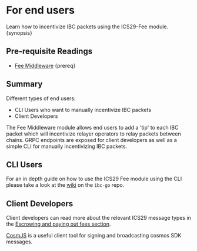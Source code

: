 <!--
order: 6
-->

# For end users

Learn how to incentivize IBC packets using the ICS29-Fee module. {synopsis}

## Pre-requisite Readings

* [Fee Middleware](overview.md) {prereq}

## Summary

Different types of end users:

- CLI Users who want to manually incentivize IBC packets
- Client Developers


The Fee Middleware module allows end users to add a 'tip' to each IBC packet which will incentivize relayer operators to relay packets between chains. GRPC endpoints are exposed for client developers as well as a simple CLI for manually incentivizing IBC packets.

## CLI Users

For an in depth guide on how to use the ICS29 Fee module using the CLI please take a look at the [wiki](https://github.com/cosmos/ibc-go/wiki/Fee-enabled-fungible-token-transfers#asynchronous-incentivization-of-a-fungible-token-transfer) on the `ibc-go` repo.

## Client Developers

Client developers can read more about the relevant ICS29 message types in the [Escrowing and paying out fees section]().

[CosmJS](https://github.com/cosmos/cosmjs) is a useful client tool for signing and broadcasting cosmos SDK messages.
